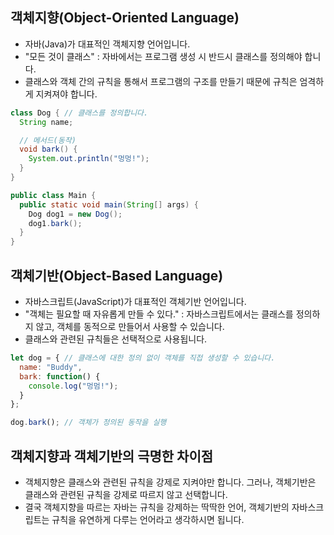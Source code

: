 객체지향(Object-Oriented Language) 
--------------------------------
- 자바(Java)가 대표적인 객체지향 언어입니다.
- "모든 것이 클래스" : 자바에서는 프로그램 생성 시 반드시 클래스를 정의해야 합니다.
- 클래스와 객체 간의 규칙을 통해서 프로그램의 구조를 만들기 때문에 규칙은 엄격하게 지켜져야 합니다.

```java
class Dog { // 클래스를 정의합니다.
  String name;

  // 메서드(동작)
  void bark() {
    System.out.println("멍멍!");
  }
}

public class Main {
  public static void main(String[] args) {
    Dog dog1 = new Dog();
    dog1.bark(); 
  }
}
```

객체기반(Object-Based Language)
--------------------------------
- 자바스크립트(JavaScript)가 대표적인 객체기반 언어입니다.
- "객체는 필요할 때 자유롭게 만들 수 있다." : 자바스크립트에서는 클래스를 정의하지 않고, 객체를 동적으로 만들어서 사용할 수 있습니다.
- 클래스와 관련된 규칙들은 선택적으로 사용됩니다.

```javascript
let dog = { // 클래스에 대한 정의 없이 객체를 직접 생성할 수 있습니다.
  name: "Buddy",
  bark: function() {
    console.log("멍멈!");
  }
};

dog.bark(); // 객체가 정의된 동작을 실행
```

객체지향과 객체기반의 극명한 차이점
---------------------------------
- 객체지향은 클래스와 관련된 규칙을 강제로 지켜야만 합니다. 그러나, 객체기반은 클래스와 관련된 규칙을 강제로 따르지 않고 선택합니다.
- 결국 객체지향을 따르는 자바는 규칙을 강제하는 딱딱한 언어, 객체기반의 자바스크립트는 규칙을 유연하게 다루는 언어라고 생각하시면 됩니다.
